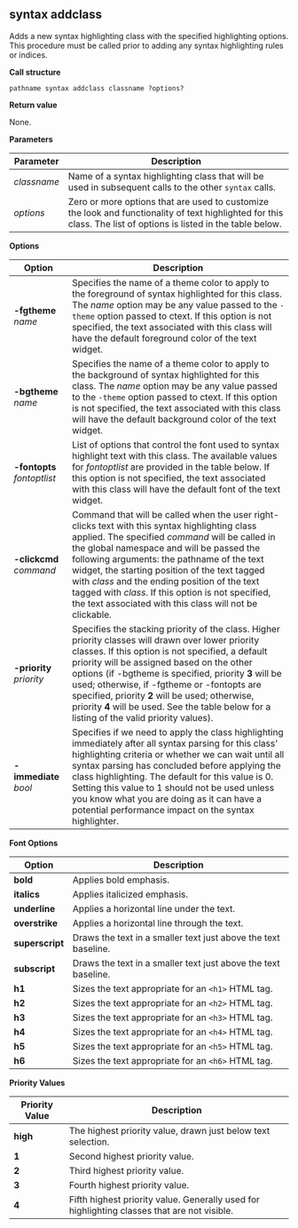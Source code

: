 ## syntax addclass

Adds a new syntax highlighting class with the specified highlighting options. This procedure must be called prior to adding any syntax highlighting rules or indices.

**Call structure**

`pathname syntax addclass classname ?options?`

**Return value**

None.

**Parameters**

| Parameter | Description |
| - | - |
| _classname_ | Name of a syntax highlighting class that will be used in subsequent calls to the other `syntax` calls. |
| _options_ | Zero or more options that are used to customize the look and functionality of text highlighted for this class. The list of options is listed in the table below. |

**Options**

| Option | Description |
| - | - |
| **-fgtheme** _name_ | Specifies the name of a theme color to apply to the foreground of syntax highlighted for this class. The _name_ option may be any value passed to the `-theme` option passed to ctext. If this option is not specified, the text associated with this class will have the default foreground color of the text widget. |
| **-bgtheme** _name_ | Specifies the name of a theme color to apply to the background of syntax highlighted for this class. The _name_ option may be any value passed to the `-theme` option passed to ctext. If this option is not specified, the text associated with this class will have the default background color of the text widget. |
| **-fontopts** _fontoptlist_ | List of options that control the font used to syntax highlight text with this class. The available values for _fontoptlist_ are provided in the table below. If this option is not specified, the text associated with this class will have the default font of the text widget. |
| **-clickcmd** _command_ | Command that will be called when the user right-clicks text with this syntax highlighting class applied. The specified _command_ will be called in the global namespace and will be passed the following arguments: the pathname of the text widget, the starting position of the text tagged with _class_ and the ending position of the text tagged with _class_. If this option is not specified, the text associated with this class will not be clickable. |
| **-priority** _priority_ | Specifies the stacking priority of the class. Higher priority classes will drawn over lower priority classes. If this option is not specified, a default priority will be assigned based on the other options (if -bgtheme is specified, priority **3** will be used; otherwise, if -fgtheme or -fontopts are specified, priority **2** will be used; otherwise, priority **4** will be used. See the table below for a listing of the valid priority values).
| **-immediate** _bool_ | Specifies if we need to apply the class highlighting immediately after all syntax parsing for this class' highlighting criteria or whether we can wait until all syntax parsing has concluded before applying the class highlighting. The default for this value is 0. Setting this value to 1 should not be used unless you know what you are doing as it can have a potential performance impact on the syntax highlighter. |

**Font Options**

| Option | Description |
| - | - |
| **bold** | Applies bold emphasis. |
| **italics** | Applies italicized emphasis. |
| **underline** | Applies a horizontal line under the text. |
| **overstrike** | Applies a horizontal line through the text. |
| **superscript** | Draws the text in a smaller text just above the text baseline. |
| **subscript** | Draws the text in a smaller text just above the text baseline. |
| **h1** | Sizes the text appropriate for an `<h1>` HTML tag. |
| **h2** | Sizes the text appropriate for an `<h2>` HTML tag. |
| **h3** | Sizes the text appropriate for an `<h3>` HTML tag. |
| **h4** | Sizes the text appropriate for an `<h4>` HTML tag. |
| **h5** | Sizes the text appropriate for an `<h5>` HTML tag. |
| **h6** | Sizes the text appropriate for an `<h6>` HTML tag. |

**Priority Values**

| Priority Value | Description |
| - | - |
| **high** | The highest priority value, drawn just below text selection. |
| **1** | Second highest priority value. |
| **2** | Third highest priority value. |
| **3** | Fourth highest priority value. |
| **4** | Fifth highest priority value. Generally used for highlighting classes that are not visible. |